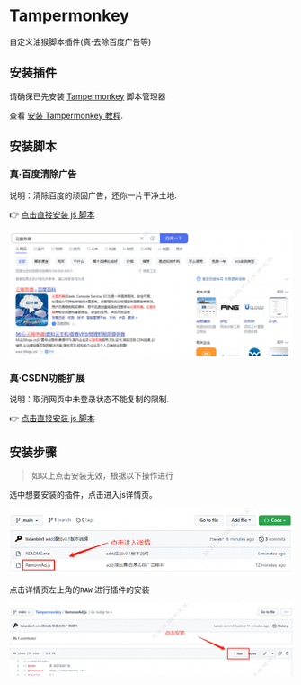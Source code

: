 # Tampermonkey

自定义油猴脚本插件(真·去除百度广告等)

## 安装插件

请确保已先安装 [Tampermonkey](https://www.tampermonkey.net/) 脚本管理器

查看 [安装 Tampermonkey 教程](./Docs/Tampermonkey.md).

## 安装脚本

### 真·百度清除广告

说明：清除百度的顽固广告，还你一片干净土地.

👉 [点击直接安装 js 脚本](https://github.com/lixianbin1/Tampermonkey/raw/main/Script/RemoveAd.user.js)

![base664](./assets/start3.png)

### 真·CSDN功能扩展

说明：取消网页中未登录状态不能复制的限制.

👉 [点击直接安装 js 脚本](https://github.com/lixianbin1/Tampermonkey/raw/main/Script/CsdnCrx.user.js)

## 安装步骤

>如以上点击安装无效，根据以下操作进行

选中想要安装的插件，点击进入js详情页。

![base664](./assets/start1.png)

点击详情页左上角的`RAW` 进行插件的安装

![base664](./assets/start2.png)
